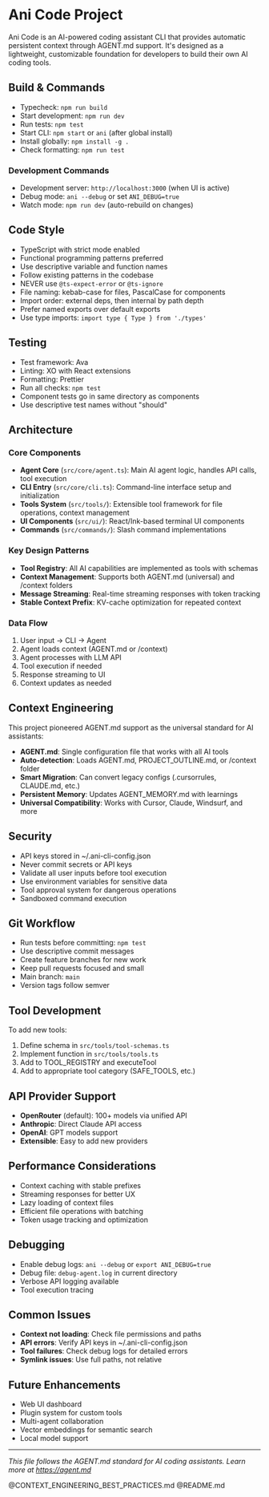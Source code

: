 # Ani Code Project

Ani Code is an AI-powered coding assistant CLI that provides automatic persistent context through AGENT.md support. It's designed as a lightweight, customizable foundation for developers to build their own AI coding tools.

## Build & Commands

- Typecheck: `npm run build`
- Start development: `npm run dev`
- Run tests: `npm test`
- Start CLI: `npm start` or `ani` (after global install)
- Install globally: `npm install -g .`
- Check formatting: `npm run test`

### Development Commands

- Development server: `http://localhost:3000` (when UI is active)
- Debug mode: `ani --debug` or set `ANI_DEBUG=true`
- Watch mode: `npm run dev` (auto-rebuild on changes)

## Code Style

- TypeScript with strict mode enabled
- Functional programming patterns preferred  
- Use descriptive variable and function names
- Follow existing patterns in the codebase
- NEVER use `@ts-expect-error` or `@ts-ignore`
- File naming: kebab-case for files, PascalCase for components
- Import order: external deps, then internal by path depth
- Prefer named exports over default exports
- Use type imports: `import type { Type } from './types'`

## Testing

- Test framework: Ava
- Linting: XO with React extensions
- Formatting: Prettier
- Run all checks: `npm test`
- Component tests go in same directory as components
- Use descriptive test names without "should"

## Architecture

### Core Components

- **Agent Core** (`src/core/agent.ts`): Main AI agent logic, handles API calls, tool execution
- **CLI Entry** (`src/core/cli.ts`): Command-line interface setup and initialization
- **Tools System** (`src/tools/`): Extensible tool framework for file operations, context management
- **UI Components** (`src/ui/`): React/Ink-based terminal UI components
- **Commands** (`src/commands/`): Slash command implementations

### Key Design Patterns

- **Tool Registry**: All AI capabilities are implemented as tools with schemas
- **Context Management**: Supports both AGENT.md (universal) and /context folders
- **Message Streaming**: Real-time streaming responses with token tracking
- **Stable Context Prefix**: KV-cache optimization for repeated context

### Data Flow

1. User input → CLI → Agent
2. Agent loads context (AGENT.md or /context)
3. Agent processes with LLM API
4. Tool execution if needed
5. Response streaming to UI
6. Context updates as needed

## Context Engineering

This project pioneered AGENT.md support as the universal standard for AI assistants:

- **AGENT.md**: Single configuration file that works with all AI tools
- **Auto-detection**: Loads AGENT.md, PROJECT_OUTLINE.md, or /context folder
- **Smart Migration**: Can convert legacy configs (.cursorrules, CLAUDE.md, etc.)
- **Persistent Memory**: Updates AGENT_MEMORY.md with learnings
- **Universal Compatibility**: Works with Cursor, Claude, Windsurf, and more

## Security

- API keys stored in ~/.ani-cli-config.json
- Never commit secrets or API keys
- Validate all user inputs before tool execution
- Use environment variables for sensitive data
- Tool approval system for dangerous operations
- Sandboxed command execution

## Git Workflow

- Run tests before committing: `npm test`
- Use descriptive commit messages
- Create feature branches for new work
- Keep pull requests focused and small
- Main branch: `main`
- Version tags follow semver

## Tool Development

To add new tools:
1. Define schema in `src/tools/tool-schemas.ts`
2. Implement function in `src/tools/tools.ts`
3. Add to TOOL_REGISTRY and executeTool
4. Add to appropriate tool category (SAFE_TOOLS, etc.)

## API Provider Support

- **OpenRouter** (default): 100+ models via unified API
- **Anthropic**: Direct Claude API access
- **OpenAI**: GPT models support
- **Extensible**: Easy to add new providers

## Performance Considerations

- Context caching with stable prefixes
- Streaming responses for better UX
- Lazy loading of context files
- Efficient file operations with batching
- Token usage tracking and optimization

## Debugging

- Enable debug logs: `ani --debug` or `export ANI_DEBUG=true`
- Debug file: `debug-agent.log` in current directory
- Verbose API logging available
- Tool execution tracing

## Common Issues

- **Context not loading**: Check file permissions and paths
- **API errors**: Verify API keys in ~/.ani-cli-config.json
- **Tool failures**: Check debug logs for detailed errors
- **Symlink issues**: Use full paths, not relative

## Future Enhancements

- Web UI dashboard
- Plugin system for custom tools
- Multi-agent collaboration
- Vector embeddings for semantic search
- Local model support

---

*This file follows the AGENT.md standard for AI coding assistants.*
*Learn more at https://agent.md*

@CONTEXT_ENGINEERING_BEST_PRACTICES.md
@README.md